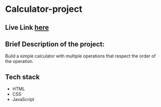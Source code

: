 # Calculator-project

## Live Link [here](https://raghad-mezied.github.io/Calculator-project/)

## Brief Description of the project:
Build a simple calculator with multiple operations that respect the order of the operation.


## Tech stack
* HTML
* CSS 
* JavaScript
